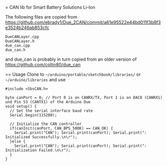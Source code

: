= CAN lib for Smart Battery Solutions Li-Ion

The following files are copied from https://github.com/ebrady1/Due_2CAN/commit/a61e95522e44bd011f3b8f3e3524b246ab853cfc
```
DueCANLayer.cpp
DueCANLayer.h
due_can.cpp
due_can.h
```
and due_can is probably in turn copied from an older version of https://github.com/collin80/due_can

== Usage
Clone to ``~/arduino/portable/sketchbook/libraries/`` or ``~/arduino/libraries`` and use
```
#include <SbsCAN.h>

byte canPort = 0; // Port 0 is on CANRX/TX, Port 1 is on DAC0 (CANRX1) und Pin 53 (CANTX1) of the Arduino Due
void setup() {
  // Set the serial interface baud rate
  Serial.begin(115200);
  
  // Initialize the CAN controller
  if(canInit(canPort, CAN_BPS_500K) == CAN_OK) {
    Serial.print("CAN"); Serial.print(canPort); Serial.print(": Initialized Successfully.\n\r");
  }else {
    Serial.print("CAN"); Serial.print(canPort); Serial.print(": Initialization Failed.\n\r");
  }
}
```
